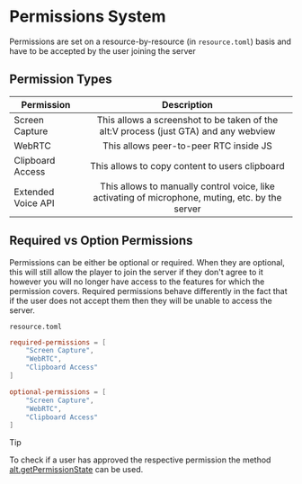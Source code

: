 # Permissions System

Permissions are set on a resource-by-resource (in `resource.toml`) basis and have to be accepted by the user joining the server

## Permission Types

| Permission       |                                     Description                                      |
| ---------------- | :----------------------------------------------------------------------------------: |
| Screen Capture   | This allows a screenshot to be taken of the alt:V process (just GTA) and any webview |
| WebRTC           |                        This allows peer-to-peer RTC inside JS                        |
| Clipboard Access |                    This allows to copy content to users clipboard                    |
| Extended Voice API | This allows to manually control voice, like activating of microphone, muting, etc. by the server |

## Required vs Option Permissions

Permissions can be either be optional or required. When they are optional, this will still allow the player to join the server if they don't agree to it however you will no longer have access to the features for which the permission covers. Required permissions behave differently in the fact that if the user does not accept them then they will be unable to access the server.

`resource.toml`
```toml
required-permissions = [
    "Screen Capture",
    "WebRTC",
    "Clipboard Access"
]

optional-permissions = [
    "Screen Capture",
    "WebRTC",
    "Clipboard Access"
]
```

> [!TIP]
> To check if a user has approved the respective permission the method [alt.getPermissionState](https://docs.altv.mp/js/api/alt-client.html#_altmp_altv_types_alt_client_getPermissionState) can be used.
